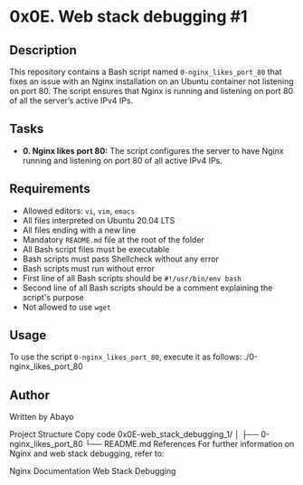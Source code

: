 # 0x0E. Web stack debugging #1

## Description
This repository contains a Bash script named `0-nginx_likes_port_80` that fixes an issue with an Nginx installation on an Ubuntu container not listening on port 80. The script ensures that Nginx is running and listening on port 80 of all the server’s active IPv4 IPs.

## Tasks
- **0. Nginx likes port 80:** The script configures the server to have Nginx running and listening on port 80 of all active IPv4 IPs.

## Requirements
- Allowed editors: `vi`, `vim`, `emacs`
- All files interpreted on Ubuntu 20.04 LTS
- All files ending with a new line
- Mandatory `README.md` file at the root of the folder
- All Bash script files must be executable
- Bash scripts must pass Shellcheck without any error
- Bash scripts must run without error
- First line of all Bash scripts should be `#!/usr/bin/env bash`
- Second line of all Bash scripts should be a comment explaining the script's purpose
- Not allowed to use `wget`

## Usage
To use the script `0-nginx_likes_port_80`, execute it as follows:
./0-nginx_likes_port_80

## Author
Written by Abayo

Project Structure
Copy code
0x0E-web_stack_debugging_1/
│
├── 0-nginx_likes_port_80
└── README.md
References
For further information on Nginx and web stack debugging, refer to:

Nginx Documentation
Web Stack Debugging
